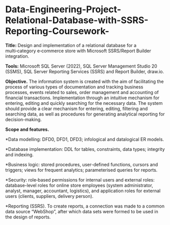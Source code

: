 # Data-Engineering-Project-Relational-Database-with-SSRS-Reporting-Coursework-

**Title:** Design and implementation of a relational database for a multi‑category e‑commerce store with Microsoft SSRS/Report Builder integration.

**Tools:** Microsoft SQL Server (2022), SQL Server Management Studio 20 (SSMS), SQL Server Reporting Services (SSRS) and Report Builder, draw.io.

**Objective.** The information system is created with the aim of facilitating the process of various types of documentation and tracking business processes, events related to sales, order management and accounting of financial transactions. Implementation through an intuitive mechanism for entering, editing and quickly searching for the necessary data. The system should provide a clear mechanism for entering, editing, filtering and searching data, as well as procedures for generating analytical reporting for decision-making.


**Scope and features.**

*Data modelling: DFD0, DFD1, DFD3; infological and datalogical ER models.

*Database implementation: DDL for tables, constraints, data types; integrity and indexing.

*Business logic: stored procedures, user-defined functions, cursors and triggers; views for frequent analytics; parameterised queries for reports.

*Security: role‑based permissions for internal users and external roles: database-level roles for online store employees (system administrator, analyst, manager, accountant, logistics), and application roles for external users (clients, suppliers, delivery person).

*Reporting (SSRS). To create reports, a connection was made to a common data source “WebShop”, after which data sets were formed to be used in the design of reports. 
